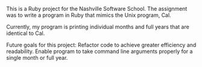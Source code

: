 This is a Ruby project for the Nashville Software School.
The assignment was to write a program in Ruby that mimics the Unix program, Cal.

Currently, my program is printing individual months and full years that are identical to Cal.

Future goals for this project:
Refactor code to achieve greater efficiency and readability.
Enable program to take command line arguments properly for a single month or full year.
